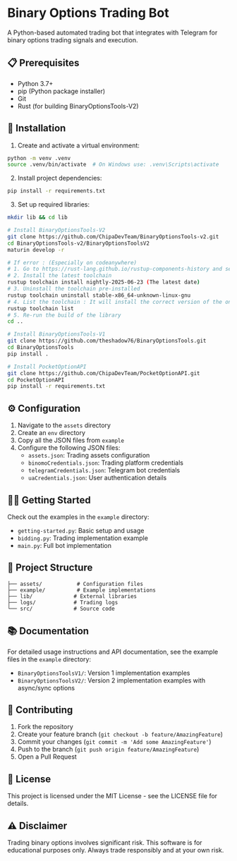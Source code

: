 # Binary Options Trading Bot

A Python-based automated trading bot that integrates with Telegram for binary options trading signals and execution.

## 📋 Prerequisites

- Python 3.7+
- pip (Python package installer)
- Git
- Rust (for building BinaryOptionsTools-V2)

## 🚀 Installation

1. Create and activate a virtual environment:
```bash
python -m venv .venv
source .venv/bin/activate  # On Windows use: .venv\Scripts\activate
```

2. Install project dependencies:
```bash
pip install -r requirements.txt
```

3. Set up required libraries:
```bash
mkdir lib && cd lib

# Install BinaryOptionsTools-V2
git clone https://github.com/ChipaDevTeam/BinaryOptionsTools-v2.git
cd BinaryOptionsTools-v2/BinaryOptionsToolsV2
maturin develop -r

# If error : (Especially on codeanywhere)
# 1. Go to https://rust-lang.github.io/rustup-components-history and see the last date
# 2. Install the latest toolchain
rustup toolchain install nightly-2025-06-23 (The latest date)
# 3. Uninstall the toolchain pre-installed
rustup toolchain uninstall stable-x86_64-unknown-linux-gnu
# 4. List the toolchain : It will install the correct version of the one we uninstalled
rustup toolchain list
# 5. Re-run the build of the library
cd ..

# Install BinaryOptionsTools-V1
git clone https://github.com/theshadow76/BinaryOptionsTools.git
cd BinaryOptionsTools
pip install .

# Install PocketOptionAPI
git clone https://github.com/ChipaDevTeam/PocketOptionAPI.git
cd PocketOptionAPI
pip install -r requirements.txt
```

## ⚙️ Configuration

1. Navigate to the `assets` directory
2. Create an `env` directory
3. Copy all the JSON files from `example`
4. Configure the following JSON files:
   - `assets.json`: Trading assets configuration
   - `binomoCredentials.json`: Trading platform credentials
   - `telegramCredentials.json`: Telegram bot credentials
   - `uaCredentials.json`: User authentication details

## 🏃‍♂️ Getting Started

Check out the examples in the `example` directory:
- `getting-started.py`: Basic setup and usage
- `bidding.py`: Trading implementation example
- `main.py`: Full bot implementation

## 📁 Project Structure

```
├── assets/           # Configuration files
├── example/          # Example implementations
├── lib/             # External libraries
├── logs/            # Trading logs
└── src/             # Source code
```

## 📚 Documentation

For detailed usage instructions and API documentation, see the example files in the `example` directory:
- `BinaryOptionsToolsV1/`: Version 1 implementation examples
- `BinaryOptionsToolsV2/`: Version 2 implementation examples with async/sync options

## 🤝 Contributing

1. Fork the repository
2. Create your feature branch (`git checkout -b feature/AmazingFeature`)
3. Commit your changes (`git commit -m 'Add some AmazingFeature'`)
4. Push to the branch (`git push origin feature/AmazingFeature`)
5. Open a Pull Request

## 📝 License

This project is licensed under the MIT License - see the LICENSE file for details.

## ⚠️ Disclaimer

Trading binary options involves significant risk. This software is for educational purposes only. Always trade responsibly and at your own risk.